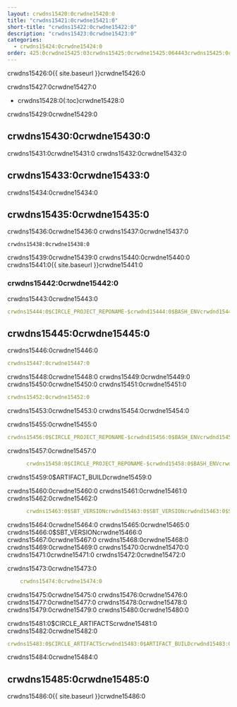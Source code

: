 ```yaml
---
layout: crwdns15420:0crwdne15420:0
title: "crwdns15421:0crwdne15421:0"
short-title: "crwdns15422:0crwdne15422:0"
description: "crwdns15423:0crwdne15423:0"
categories:
  - crwdns15424:0crwdne15424:0
order: 425:0crwdne15425:03crwdns15425:0crwdne15425:064443crwdns15425:0crwdne15425:0
---
```

crwdns15426:0{{ site.baseurl }}crwdne15426:0

crwdns15427:0crwdne15427:0

- crwdns15428:0{:toc}crwdne15428:0

crwdns15429:0crwdne15429:0

## crwdns15430:0crwdne15430:0

crwdns15431:0crwdne15431:0 crwdns15432:0crwdne15432:0

## crwdns15433:0crwdne15433:0

crwdns15434:0crwdne15434:0

## crwdns15435:0crwdne15435:0

crwdns15436:0crwdne15436:0 crwdns15437:0crwdne15437:0

    crwdns15438:0crwdne15438:0
    

crwdns15439:0crwdne15439:0 crwdns15440:0crwdne15440:0 crwdns15441:0{{ site.baseurl }}crwdne15441:0

### crwdns15442:0crwdne15442:0

crwdns15443:0crwdne15443:0

```yaml
crwdns15444:0$CIRCLE_PROJECT_REPONAME-$crwdnd15444:0$BASH_ENVcrwdnd15444:0$SBT_VERSIONcrwdnd15444:0$SBT_VERSIONcrwdnd15444:0$SBT_VERSIONcrwdnd15444:0$SBT_VERSIONcrwdnd15444:0$CIRCLE_ARTIFACTScrwdnd15444:0$ARTIFACT_BUILDcrwdnd15444:0$CIRCLE_ARTIFACTScrwdnd15444:0$ARTIFACT_BUILDcrwdnd15444:0$CIRCLE_SHA1crwdne15444:0
```

## crwdns15445:0crwdne15445:0

crwdns15446:0crwdne15446:0

```yaml
crwdns15447:0crwdne15447:0
```

crwdns15448:0crwdne15448:0 crwdns15449:0crwdne15449:0 crwdns15450:0crwdne15450:0 crwdns15451:0crwdne15451:0

```yaml
crwdns15452:0crwdne15452:0
```

crwdns15453:0crwdne15453:0 crwdns15454:0crwdne15454:0

crwdns15455:0crwdne15455:0

```yaml
crwdns15456:0$CIRCLE_PROJECT_REPONAME-$crwdnd15456:0$BASH_ENVcrwdnd15456:0$SBT_VERSIONcrwdnd15456:0$SBT_VERSIONcrwdnd15456:0$SBT_VERSIONcrwdnd15456:0$SBT_VERSIONcrwdne15456:0
```

crwdns15457:0crwdne15457:0

```yaml
      crwdns15458:0$CIRCLE_PROJECT_REPONAME-$crwdnd15458:0$BASH_ENVcrwdne15458:0
```

crwdns15459:0$ARTIFACT_BUILDcrwdne15459:0

crwdns15460:0crwdne15460:0 crwdns15461:0crwdne15461:0 crwdns15462:0crwdne15462:0

```yaml
      crwdns15463:0$SBT_VERSIONcrwdnd15463:0$SBT_VERSIONcrwdnd15463:0$SBT_VERSIONcrwdnd15463:0$SBT_VERSIONcrwdne15463:0
```

crwdns15464:0crwdne15464:0 crwdns15465:0crwdne15465:0 crwdns15466:0$SBT_VERSIONcrwdne15466:0 crwdns15467:0crwdne15467:0 crwdns15468:0crwdne15468:0 crwdns15469:0crwdne15469:0 crwdns15470:0crwdne15470:0 crwdns15471:0crwdne15471:0 crwdns15472:0crwdne15472:0

crwdns15473:0crwdne15473:0

```yaml
    crwdns15474:0crwdne15474:0
```

crwdns15475:0crwdne15475:0 crwdns15476:0crwdne15476:0 crwdns15477:0crwdne15477:0 crwdns15478:0crwdne15478:0 crwdns15479:0crwdne15479:0 crwdns15480:0crwdne15480:0

crwdns15481:0$CIRCLE_ARTIFACTScrwdne15481:0 crwdns15482:0crwdne15482:0

```yaml
crwdns15483:0$CIRCLE_ARTIFACTScrwdnd15483:0$ARTIFACT_BUILDcrwdnd15483:0$CIRCLE_ARTIFACTScrwdnd15483:0$ARTIFACT_BUILDcrwdnd15483:0$CIRCLE_SHA1crwdne15483:0
```

crwdns15484:0crwdne15484:0

## crwdns15485:0crwdne15485:0

crwdns15486:0{{ site.baseurl }}crwdne15486:0
